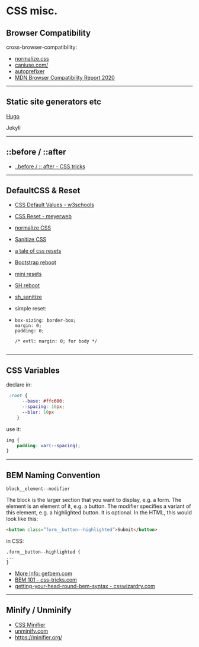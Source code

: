 # CSS misc.
## Browser Compatibility

cross-browser-compatibility:

- [normalize.css](https://necolas.github.io/normalize.css/)
- [caniuse.com/](https://caniuse.com/)
- [autoprefixer](https://autoprefixer.github.io/)
- [MDN Browser Compatibility Report 2020](files/MDN-Browser-Compatibility-Report-2020.pdf)

------

## Static site generators etc

[Hugo](https://gohugo.io)

Jekyll 

------

## ::before / ::after

- [..before / :: after - CSS tricks](https://css-tricks.com/almanac/selectors/a/after-and-before/)

------

## DefaultCSS & Reset

- [CSS Default Values - w3schools](https://www.w3schools.com/cssref/css_default_values.asp)
- [CSS Reset - meyerweb](https://meyerweb.com/eric/tools/css/reset/)
- [normalize CSS](https://necolas.github.io/normalize.css/)
- [Sanitize CSS](https://csstools.github.io/sanitize.css/)
- [a tale of css resets](https://medium.com/weekly-webtips/a-tale-of-css-resets-and-everything-you-need-to-know-about-them-781849d9b7f2)
- [Bootstrap reboot](https://raw.githubusercontent.com/twbs/bootstrap/v4-dev/dist/css/bootstrap-reboot.css)
- [mini resets](https://github.com/jgthms/minireset.css/blob/master/minireset.css)
- [SH reboot](files/SHreboot.css)
- [sh_sanitize](files/sh_sanitize.css)

- simple reset:

- ```
  box-sizing: border-box;
  margin: 0;
  padding: 0;
  
  /* evtl: margin: 0; for body */
  	
  ```


------

## CSS Variables

declare in: 

```css
 :root {
      --base: #ffc600;
      --spacing: 10px;
      --blur: 10px
    }
```

use it:

```css
img {
	padding: var(--spacing);
}
```




------

## BEM Naming Convention

```
block__element--modifier
```

The block is the larger section that you want to display, e.g. a form. The element is an element of it, e.g. a button. The modifier specifies a variant of this element, e.g. a highlighted button. It is optional. In the HTML, this would look like this:

```html
<button class=”form__button--highlighted”>Submit</button>
```

in CSS:

```
.form__button--highlighted {
...
}
```

- [More Info: getbem.com](http://getbem.com/naming/)
- [BEM 101 - css-tricks.com](https://css-tricks.com/bem-101/)
- [getting-your-head-round-bem-syntax - csswizardry.com](https://csswizardry.com/2013/01/mindbemding-getting-your-head-round-bem-syntax/)

------

## Minify / Unminify

- [CSS Minifier](https://cssminifier.com)
- [unminify.com](https://unminify.com)
- https://minifier.org/

